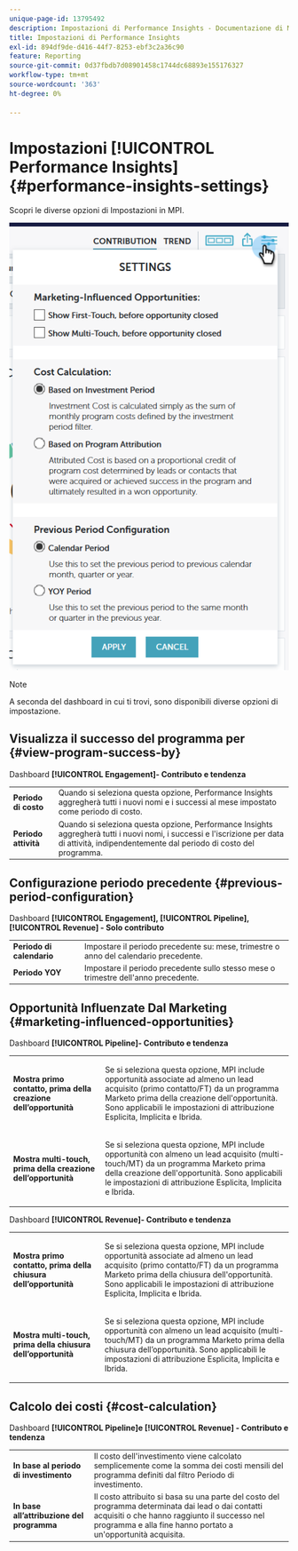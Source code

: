 ```yaml
---
unique-page-id: 13795492
description: Impostazioni di Performance Insights - Documentazione di Marketo - Documentazione del prodotto
title: Impostazioni di Performance Insights
exl-id: 894df9de-d416-44f7-8253-ebf3c2a36c90
feature: Reporting
source-git-commit: 0d37fbdb7d08901458c1744dc68893e155176327
workflow-type: tm+mt
source-wordcount: '363'
ht-degree: 0%

---
```


# Impostazioni [!UICONTROL Performance Insights] {#performance-insights-settings}

Scopri le diverse opzioni di Impostazioni in MPI.

![](assets/1-3.png)

>[!NOTE]
>
>A seconda del dashboard in cui ti trovi, sono disponibili diverse opzioni di impostazione.

## Visualizza il successo del programma per {#view-program-success-by}

Dashboard **[!UICONTROL Engagement]- Contributo e tendenza**

<table> 
 <tbody> 
  <tr> 
   <td><strong>Periodo di costo</strong></td> 
   <td>Quando si seleziona questa opzione, Performance Insights aggregherà tutti i nuovi nomi e i successi al mese impostato come periodo di costo.</td> 
  </tr> 
  <tr> 
   <td><strong>Periodo attività</strong></td> 
   <td>Quando si seleziona questa opzione, Performance Insights aggregherà tutti i nuovi nomi, i successi e l'iscrizione per data di attività, indipendentemente dal periodo di costo del programma.</td> 
  </tr> 
 </tbody> 
</table>

## Configurazione periodo precedente {#previous-period-configuration}

Dashboard **[!UICONTROL Engagement], [!UICONTROL Pipeline], [!UICONTROL Revenue] - Solo contributo**

<table> 
 <tbody> 
  <tr> 
   <td><strong>Periodo di calendario</strong></td> 
   <td>Impostare il periodo precedente su: mese, trimestre o anno del calendario precedente.</td> 
  </tr> 
  <tr> 
   <td><strong>Periodo YOY</strong></td> 
   <td>Impostare il periodo precedente sullo stesso mese o trimestre dell'anno precedente.</td> 
  </tr> 
 </tbody> 
</table>

## Opportunità Influenzate Dal Marketing {#marketing-influenced-opportunities}

Dashboard **[!UICONTROL Pipeline]- Contributo e tendenza**

<table> 
 <tbody> 
  <tr> 
   <td><strong>Mostra primo contatto, prima della creazione dell’opportunità</strong></td> 
   <td><p>Se si seleziona questa opzione, MPI include opportunità associate ad almeno un lead acquisito (primo contatto/FT) da un programma Marketo prima della creazione dell'opportunità. Sono applicabili le impostazioni di attribuzione Esplicita, Implicita e Ibrida.</p></td> 
  </tr> 
  <tr> 
   <td><strong>Mostra multi-touch, prima della creazione dell’opportunità</strong></td> 
   <td><p>Se si seleziona questa opzione, MPI include opportunità con almeno un lead acquisito (multi-touch/MT) da un programma Marketo prima della creazione dell'opportunità. Sono applicabili le impostazioni di attribuzione Esplicita, Implicita e Ibrida.</p></td> 
  </tr> 
 </tbody> 
</table>

Dashboard **[!UICONTROL Revenue]- Contributo e tendenza**

<table> 
 <tbody> 
  <tr> 
   <td><strong>Mostra primo contatto, prima della chiusura dell’opportunità</strong></td> 
   <td><p>Se si seleziona questa opzione, MPI include opportunità associate ad almeno un lead acquisito (primo contatto/FT) da un programma Marketo prima della chiusura dell'opportunità. Sono applicabili le impostazioni di attribuzione Esplicita, Implicita e Ibrida.</p></td> 
  </tr> 
  <tr> 
   <td><strong>Mostra multi-touch, prima della chiusura dell’opportunità</strong></td> 
   <td><p>Se si seleziona questa opzione, MPI include opportunità con almeno un lead acquisito (multi-touch/MT) da un programma Marketo prima della chiusura dell’opportunità. Sono applicabili le impostazioni di attribuzione Esplicita, Implicita e Ibrida.</p></td> 
  </tr> 
 </tbody> 
</table>

## Calcolo dei costi {#cost-calculation}

Dashboard **[!UICONTROL Pipeline]e [!UICONTROL Revenue] - Contributo e tendenza**

<table> 
 <tbody> 
  <tr> 
   <td><strong>In base al periodo di investimento</strong></td> 
   <td>Il costo dell'investimento viene calcolato semplicemente come la somma dei costi mensili del programma definiti dal filtro Periodo di investimento.</td> 
  </tr> 
  <tr> 
   <td><strong>In base all’attribuzione del programma</strong></td> 
   <td>Il costo attribuito si basa su una parte del costo del programma determinata dai lead o dai contatti acquisiti o che hanno raggiunto il successo nel programma e alla fine hanno portato a un'opportunità acquisita.</td> 
  </tr> 
 </tbody> 
</table>
